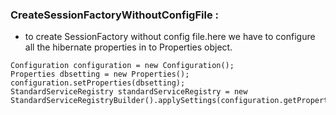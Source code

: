 ### CreateSessionFactoryWithoutConfigFile :
      
- to create SessionFactory without config file.here we have to configure all the hibernate properties in to Properties object.
```
Configuration configuration = new Configuration();
Properties dbsetting = new Properties();
configuration.setProperties(dbsetting);
StandardServiceRegistry standardServiceRegistry = new StandardServiceRegistryBuilder().applySettings(configuration.getProperties()).build();
```  
   
 
